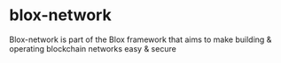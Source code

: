 # blox-network
Blox-network is part of the Blox framework that aims to make building &amp; operating blockchain networks easy &amp; secure

